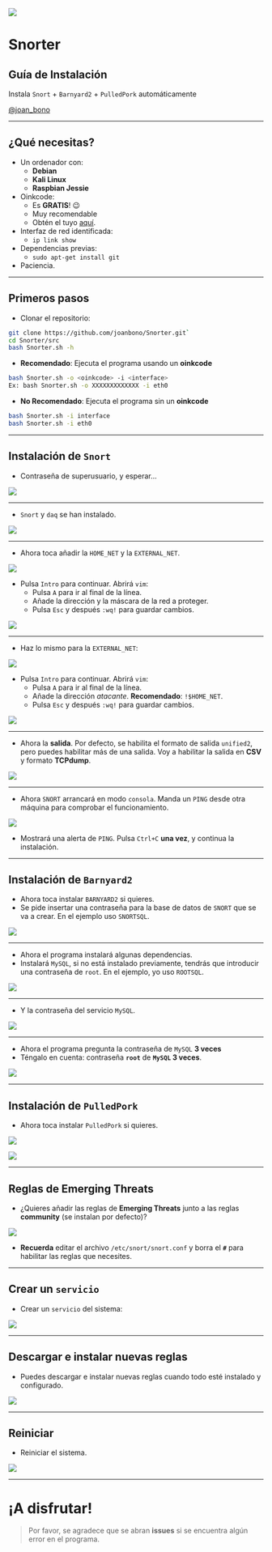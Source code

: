 <!-- $theme: default -->

![](../img/1.png)

# Snorter
## Guía de Instalación

Instala `Snort` + `Barnyard2` + `PulledPork` automáticamente 

[@joan_bono](https://twitter.com/joan_bono)


---

## ¿Qué necesitas?


- Un ordenador con:
	- **Debian**
	- **Kali Linux** 
	- **Raspbian Jessie**
- Oinkcode:
	- Es **GRATIS**! :wink:
	- Muy recomendable
	- Obtén el tuyo [aquí](https://www.snort.org/oinkcodes).
- Interfaz de red identificada:
	- `ip link show `
- Dependencias previas:
	- `sudo apt-get install git` 
- Paciencia.

---

## Primeros pasos

- Clonar el repositorio:
~~~bash
git clone https://github.com/joanbono/Snorter.git` 
cd Snorter/src
bash Snorter.sh -h
~~~

- **Recomendado**: Ejecuta el programa usando un **oinkcode** 
~~~bash
bash Snorter.sh -o <oinkcode> -i <interface>
Ex: bash Snorter.sh -o XXXXXXXXXXXXX -i eth0
~~~

- **No Recomendado**: Ejecuta el programa sin un **oinkcode** 

~~~bash
bash Snorter.sh -i interface
bash Snorter.sh -i eth0
~~~

---

## Instalación de `Snort`

+ Contraseña de superusuario, y esperar...
 

![](../img/2.png)

---

+ `Snort` y `daq` se han instalado.

![](../img/3.png)

---

+ Ahora toca añadir la `HOME_NET` y la `EXTERNAL_NET`.

![](../img/4.png)

+ Pulsa `Intro` para continuar. Abrirá `vim`:
	+ Pulsa `A` para ir al final de la línea.
	+ Añade la dirección y la máscara de la red a proteger.
	+ Pulsa `Esc` y después `:wq!` para guardar cambios.

![](../img/5.png)

---

+ Haz lo mismo para la `EXTERNAL_NET`:

![](../img/6.png)

+ Pulsa `Intro` para continuar. Abrirá `vim`:
	+ Pulsa `A` para ir al final de la línea.
	+ Añade la dirección *atacante*. **Recomendado**: `!$HOME_NET`.
	+ Pulsa `Esc` y después `:wq!` para guardar cambios.

![](../img/7.png)

---

+ Ahora la **salida**. Por defecto, se habilita el formato de salida `unified2`, pero puedes habilitar más de una salida. Voy a habilitar la salida en **CSV** y formato **TCPdump**.

![](../img/8.png)

---

+ Ahora `SNORT` arrancará en modo `consola`. Manda un `PING` desde otra máquina para comprobar el funcionamiento. 

![](../img/9.png)

+ Mostrará una alerta de `PING`. Pulsa `Ctrl+C` **una vez**, y continua la instalación.

---

## Instalación de `Barnyard2`

+ Ahora toca instalar `BARNYARD2` si quieres.
+ Se pide insertar una contraseña para la base de datos de `SNORT` que se va a crear. En el ejemplo uso `SNORTSQL`.

![](../img/10.png)

---

+ Ahora el programa instalará algunas dependencias.
+ Instalará `MySQL`, si no está instalado previamente, tendrás que introducir una contraseña de `root`. En el ejemplo, yo uso `ROOTSQL`.

![](../img/11.png)

---

+ Y la contraseña del servicio `MySQL`.

![](../img/12.png)

---

+ Ahora el programa pregunta la contraseña de `MySQL` **3 veces**
+ Téngalo en cuenta: contraseña **`root`** de **`MySQL` 3 veces**.

![](../img/13.png)

---

## Instalación de `PulledPork`

+ Ahora toca instalar `PulledPork` si quieres.

![](../img/14.png)

![](../img/15.png)

---

## Reglas de **Emerging Threats**

+ ¿Quieres añadir las reglas de **Emerging Threats** junto a las reglas **community** (se instalan por defecto)?

![](../img/16.png)

+ **Recuerda** editar el archivo `/etc/snort/snort.conf` y borra el **`#`** para habilitar las reglas que necesites.

---

## Crear un `servicio`

+ Crear un `servicio` del sistema:

![](../img/17.png)

---

## Descargar e instalar nuevas reglas

+ Puedes descargar e instalar nuevas reglas cuando todo esté instalado y configurado.

![](../img/18.png)

---

## Reiniciar

+ Reiniciar el sistema.

![](../img/19.png)

---

# ¡A disfrutar!

> Por favor, se agradece que se abran **issues** si se encuentra algún error en el programa.
